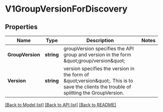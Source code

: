 # V1GroupVersionForDiscovery

## Properties
Name | Type | Description | Notes
------------ | ------------- | ------------- | -------------
**GroupVersion** | **string** | groupVersion specifies the API group and version in the form \&quot;group/version\&quot; | 
**Version** | **string** | version specifies the version in the form of \&quot;version\&quot;. This is to save the clients the trouble of splitting the GroupVersion. | 

[[Back to Model list]](../README.md#documentation-for-models) [[Back to API list]](../README.md#documentation-for-api-endpoints) [[Back to README]](../README.md)



